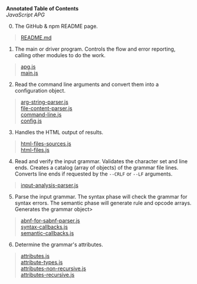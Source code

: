 **Annotated Table of Contents**<br>
*JavaScript APG*

0. The GitHub & npm README page.
> [README.md](./README.html)

1. The main or driver program. Controls the flow and error reporting, calling other modules to do the work.
> [apg.js](./apg.html)<br>
> [main.js](./main.html)

2. Read the command line arguments and convert them into a configuration object.
> [arg-string-parser.js](./arg-string-parser.html)<br>
> [file-content-parser.js](./file-content-parser.html)<br>
> [command-line.js](./command-line.html)<br>
> [config.js](./config.html)

3. Handles the HTML output of results.
> [html-files-sources.js](./html-files-sources.html)<br>
> [html-files.js](./html-files.html)

4. Read and verify the input grammar. Validates the character set and line ends.
Creates a catalog (array of objects) of the grammar file lines.
Converts line ends if requested by the `--CRLF` or `--LF` arguments.
> [input-analysis-parser.js](./input-analysis-parser.html) 

5. Parse the input grammar. The syntax phase will check the grammar for syntax errors.
The semantic phase will generate rule and opcode arrays.
Generates the grammar object>
>[abnf-for-sabnf-parser.js](abnf-for-sabnf-parser.html)<br>
>[syntax-callbacks.js](./syntax-callbacks.html)<br>
>[semantic-callbacks.js](semantic-callbacks.html)

6. Determine the grammar's attributes.
>[attributes.js](./attributes.html)<br>
>[attribute-types.js](./attribute-types.html)<br>
>[attributes-non-recursive.js](./attributes-non-recursive.html)<br>
>[attributes-recursive.js](./attributes-recursive.html)

